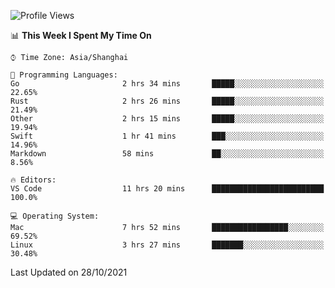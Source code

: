<!--START_SECTION:waka-->
![Profile Views](http://img.shields.io/badge/Profile%20Views-11-blue)

📊 **This Week I Spent My Time On** 

```text
⌚︎ Time Zone: Asia/Shanghai

💬 Programming Languages: 
Go                       2 hrs 34 mins       █████░░░░░░░░░░░░░░░░░░░░   22.65% 
Rust                     2 hrs 26 mins       █████░░░░░░░░░░░░░░░░░░░░   21.49% 
Other                    2 hrs 15 mins       █████░░░░░░░░░░░░░░░░░░░░   19.94% 
Swift                    1 hr 41 mins        ███░░░░░░░░░░░░░░░░░░░░░░   14.96% 
Markdown                 58 mins             ██░░░░░░░░░░░░░░░░░░░░░░░   8.56%

🔥 Editors: 
VS Code                  11 hrs 20 mins      █████████████████████████   100.0%

💻 Operating System: 
Mac                      7 hrs 52 mins       █████████████████░░░░░░░░   69.52% 
Linux                    3 hrs 27 mins       ███████░░░░░░░░░░░░░░░░░░   30.48%

```


 Last Updated on 28/10/2021
<!--END_SECTION:waka-->
